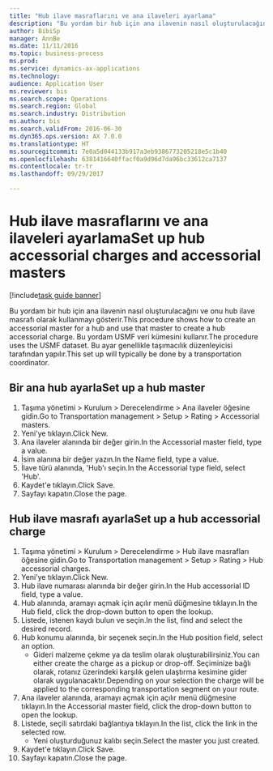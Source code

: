 ```yaml
--- 
title: "Hub ilave masraflarını ve ana ilaveleri ayarlama"
description: "Bu yordam bir hub için ana ilavenin nasıl oluşturulacağını ve onu hub ilave masrafı olarak kullanmayı gösterir."
author: BibiSp
manager: AnnBe
ms.date: 11/11/2016
ms.topic: business-process
ms.prod: 
ms.service: dynamics-ax-applications
ms.technology: 
audience: Application User
ms.reviewer: bis
ms.search.scope: Operations
ms.search.region: Global
ms.search.industry: Distribution
ms.author: bis
ms.search.validFrom: 2016-06-30
ms.dyn365.ops.version: AX 7.0.0
ms.translationtype: HT
ms.sourcegitcommit: 7e0a5d044133b917a3eb9386773205218e5c1b40
ms.openlocfilehash: 6381416640ffacf0a9d96d7da96bc33612ca7137
ms.contentlocale: tr-tr
ms.lasthandoff: 09/29/2017

---
```

# <a name="set-up-hub-accessorial-charges-and-accessorial-masters"></a><span data-ttu-id="01605-103">Hub ilave masraflarını ve ana ilaveleri ayarlama</span><span class="sxs-lookup"><span data-stu-id="01605-103">Set up hub accessorial charges and accessorial masters</span></span>

[!include[task guide banner](../../includes/task-guide-banner.md)]

<span data-ttu-id="01605-104">Bu yordam bir hub için ana ilavenin nasıl oluşturulacağını ve onu hub ilave masrafı olarak kullanmayı gösterir.</span><span class="sxs-lookup"><span data-stu-id="01605-104">This procedure shows how to create an accessorial master for a hub and use that master to create a hub accessorial charge.</span></span> <span data-ttu-id="01605-105">Bu yordam USMF veri kümesini kullanır.</span><span class="sxs-lookup"><span data-stu-id="01605-105">The procedure uses the USMF dataset.</span></span> <span data-ttu-id="01605-106">Bu ayar genellikle taşımacılık düzenleyicisi tarafından yapılır.</span><span class="sxs-lookup"><span data-stu-id="01605-106">This set up will typically be done by a transportation coordinator.</span></span>


## <a name="set-up-a-hub-master"></a><span data-ttu-id="01605-107">Bir ana hub ayarla</span><span class="sxs-lookup"><span data-stu-id="01605-107">Set up a hub master</span></span>
1. <span data-ttu-id="01605-108">Taşıma yönetimi > Kurulum > Derecelendirme > Ana ilaveler öğesine gidin.</span><span class="sxs-lookup"><span data-stu-id="01605-108">Go to Transportation management > Setup > Rating > Accessorial masters.</span></span>
2. <span data-ttu-id="01605-109">Yeni'ye tıklayın.</span><span class="sxs-lookup"><span data-stu-id="01605-109">Click New.</span></span>
3. <span data-ttu-id="01605-110">Ana ilaveler alanında bir değer girin.</span><span class="sxs-lookup"><span data-stu-id="01605-110">In the Accessorial master field, type a value.</span></span>
4. <span data-ttu-id="01605-111">İsim alanına bir değer yazın.</span><span class="sxs-lookup"><span data-stu-id="01605-111">In the Name field, type a value.</span></span>
5. <span data-ttu-id="01605-112">İlave türü alanında, 'Hub'ı seçin.</span><span class="sxs-lookup"><span data-stu-id="01605-112">In the Accessorial type field, select 'Hub'.</span></span>
6. <span data-ttu-id="01605-113">Kaydet'e tıklayın.</span><span class="sxs-lookup"><span data-stu-id="01605-113">Click Save.</span></span>
7. <span data-ttu-id="01605-114">Sayfayı kapatın.</span><span class="sxs-lookup"><span data-stu-id="01605-114">Close the page.</span></span>

## <a name="set-up-a-hub-accessorial-charge"></a><span data-ttu-id="01605-115">Hub ilave masrafı ayarla</span><span class="sxs-lookup"><span data-stu-id="01605-115">Set up a hub accessorial charge</span></span>
1. <span data-ttu-id="01605-116">Taşıma yönetimi > Kurulum > Derecelendirme > Hub ilave masrafları öğesine gidin.</span><span class="sxs-lookup"><span data-stu-id="01605-116">Go to Transportation management > Setup > Rating > Hub accessorial charges.</span></span>
2. <span data-ttu-id="01605-117">Yeni'ye tıklayın.</span><span class="sxs-lookup"><span data-stu-id="01605-117">Click New.</span></span>
3. <span data-ttu-id="01605-118">Hub ilave numarası alanında bir değer girin.</span><span class="sxs-lookup"><span data-stu-id="01605-118">In the Hub accessorial ID field, type a value.</span></span>
4. <span data-ttu-id="01605-119">Hub alanında, aramayı açmak için açılır menü düğmesine tıklayın.</span><span class="sxs-lookup"><span data-stu-id="01605-119">In the Hub field, click the drop-down button to open the lookup.</span></span>
5. <span data-ttu-id="01605-120">Listede, istenen kaydı bulun ve seçin.</span><span class="sxs-lookup"><span data-stu-id="01605-120">In the list, find and select the desired record.</span></span>
6. <span data-ttu-id="01605-121">Hub konumu alanında, bir seçenek seçin.</span><span class="sxs-lookup"><span data-stu-id="01605-121">In the Hub position field, select an option.</span></span>
    * <span data-ttu-id="01605-122">Gideri malzeme çekme ya da teslim olarak oluşturabilirsiniz.</span><span class="sxs-lookup"><span data-stu-id="01605-122">You can either create the charge as a pickup or drop-off.</span></span> <span data-ttu-id="01605-123">Seçiminize bağlı olarak, rotanız üzerindeki karşılık gelen ulaştırma kesimine gider olarak uygulanacaktır.</span><span class="sxs-lookup"><span data-stu-id="01605-123">Depending on your selection the charge will be applied to the corresponding transportation segment on your route.</span></span>  
7. <span data-ttu-id="01605-124">Ana ilaveler alanında, aramayı açmak için açılır menü düğmesine tıklayın.</span><span class="sxs-lookup"><span data-stu-id="01605-124">In the Accessorial master field, click the drop-down button to open the lookup.</span></span>
8. <span data-ttu-id="01605-125">Listede, seçili satırdaki bağlantıya tıklayın.</span><span class="sxs-lookup"><span data-stu-id="01605-125">In the list, click the link in the selected row.</span></span>
    * <span data-ttu-id="01605-126">Yeni oluşturduğunuz kalıbı seçin.</span><span class="sxs-lookup"><span data-stu-id="01605-126">Select the master you just created.</span></span>  
9. <span data-ttu-id="01605-127">Kaydet'e tıklayın.</span><span class="sxs-lookup"><span data-stu-id="01605-127">Click Save.</span></span>
10. <span data-ttu-id="01605-128">Sayfayı kapatın.</span><span class="sxs-lookup"><span data-stu-id="01605-128">Close the page.</span></span>



